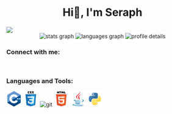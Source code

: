 <h1 align="center">Hi👋, I'm Seraph</h1>
<img align="center" src="https://visitcount.itsvg.in/api?id=Seraph2005&label=Profile%20Views&color=7&icon=0&pretty=true"><br>

<div align="center">
  <img src="https://github-readme-stats.vercel.app/api?username=Seraph2005&hide_title=true&hide_rank=false&show_icons=true&include_all_commits=true&count_private=true&disable_animations=false&theme=moltack&locale=en&hide_border=true" height="120" alt="stats graph"  />
  <img src="https://github-readme-stats.vercel.app/api/top-langs?username=Seraph2005&locale=en&hide_title=true&layout=compact&card_width=320&langs_count=6&theme=moltack&hide_border=true" height="120" alt="languages graph"  />
  <img src="http://github-profile-summary-cards.vercel.app/api/cards/profile-details?username=Seraph2005&theme=moltack" height="120" alt="profile details" />
</div>

<h3>Connect with me:</h3>
<p align="left">

</p>


<br clear="both" style="padding-bottom: 20px;">

<img align="right" height="170" src=""/>



<h3>Languages and Tools:</h3>
<p align="left">
  <img src="https://raw.githubusercontent.com/devicons/devicon/master/icons/cplusplus/cplusplus-original.svg" alt="cplusplus" height="40" width="40">
  <img src="https://raw.githubusercontent.com/devicons/devicon/master/icons/css3/css3-original-wordmark.svg" alt="css3" width="40" height="40"/>
  <img src="https://www.vectorlogo.zone/logos/git-scm/git-scm-icon.svg" alt="git" width="40" height="40"/>
  <img src="https://raw.githubusercontent.com/devicons/devicon/master/icons/html5/html5-original-wordmark.svg" alt="html5" width="40" height="40"/>
  <img src="https://raw.githubusercontent.com/devicons/devicon/master/icons/java/java-original.svg" alt="java" width="40" height="40"/>
  <img src="https://raw.githubusercontent.com/devicons/devicon/master/icons/python/python-original.svg" alt="python" width="40" height="40"/>
</p>

